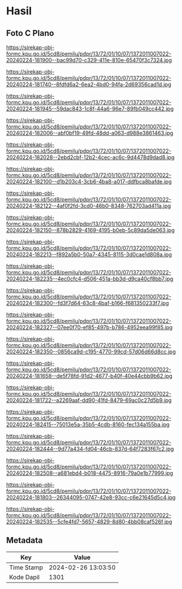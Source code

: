 # Hasil

## Foto C Plano

https://sirekap-obj-formc.kpu.go.id/5cd8/pemilu/pdpr/13/72/01/10/07/1372011007022-20240224-181900--bac99d70-c329-411e-810e-65470f3c7324.jpg

https://sirekap-obj-formc.kpu.go.id/5cd8/pemilu/pdpr/13/72/01/10/07/1372011007022-20240224-181740--8fdfd6a2-6ea2-4bd0-94fa-2d69356cad1d.jpg

https://sirekap-obj-formc.kpu.go.id/5cd8/pemilu/pdpr/13/72/01/10/07/1372011007022-20240224-181945--59dac843-1c8f-44a6-96e7-89fb049cc442.jpg

https://sirekap-obj-formc.kpu.go.id/5cd8/pemilu/pdpr/13/72/01/10/07/1372011007022-20240224-182006--abf0bf19-49fd-48dd-a063-d988e3861463.jpg

https://sirekap-obj-formc.kpu.go.id/5cd8/pemilu/pdpr/13/72/01/10/07/1372011007022-20240224-182028--2ebd2cbf-12b2-4cec-ac6c-9d4478d9dad8.jpg

https://sirekap-obj-formc.kpu.go.id/5cd8/pemilu/pdpr/13/72/01/10/07/1372011007022-20240224-182100--d1b203c4-3cb6-4ba8-a017-ddfbca8bafde.jpg

https://sirekap-obj-formc.kpu.go.id/5cd8/pemilu/pdpr/13/72/01/10/07/1372011007022-20240224-182122--4af0f2fd-3cd0-46b0-8348-762703ad411a.jpg

https://sirekap-obj-formc.kpu.go.id/5cd8/pemilu/pdpr/13/72/01/10/07/1372011007022-20240224-182150--878b2829-4169-4195-b0eb-5c89da5de063.jpg

https://sirekap-obj-formc.kpu.go.id/5cd8/pemilu/pdpr/13/72/01/10/07/1372011007022-20240224-182213--f892a5b0-50a7-4345-8115-3d0cae1d808a.jpg

https://sirekap-obj-formc.kpu.go.id/5cd8/pemilu/pdpr/13/72/01/10/07/1372011007022-20240224-182235--4ec0cfc4-d506-451a-bb3d-d9ca40cf8bb7.jpg

https://sirekap-obj-formc.kpu.go.id/5cd8/pemilu/pdpr/13/72/01/10/07/1372011007022-20240224-182300--fd3f7d64-63c8-4baf-b166-f681350233f7.jpg

https://sirekap-obj-formc.kpu.go.id/5cd8/pemilu/pdpr/13/72/01/10/07/1372011007022-20240224-182327--07ee0f70-ef85-497b-b786-4952eea99f85.jpg

https://sirekap-obj-formc.kpu.go.id/5cd8/pemilu/pdpr/13/72/01/10/07/1372011007022-20240224-182350--0856ca9d-c195-4770-99cd-57d06d66d8cc.jpg

https://sirekap-obj-formc.kpu.go.id/5cd8/pemilu/pdpr/13/72/01/10/07/1372011007022-20240224-181658--de5f78fd-91d2-4677-b40f-40e44cbb9b62.jpg

https://sirekap-obj-formc.kpu.go.id/5cd8/pemilu/pdpr/13/72/01/10/07/1372011007022-20240224-181722--a2269aaf-dd90-41fd-8479-69ac0c27d5b9.jpg

https://sirekap-obj-formc.kpu.go.id/5cd8/pemilu/pdpr/13/72/01/10/07/1372011007022-20240224-182415--75013e5a-35b5-4cdb-8160-fec134a155ba.jpg

https://sirekap-obj-formc.kpu.go.id/5cd8/pemilu/pdpr/13/72/01/10/07/1372011007022-20240224-182444--9d77a434-fd04-46cb-837d-64f7283f67c2.jpg

https://sirekap-obj-formc.kpu.go.id/5cd8/pemilu/pdpr/13/72/01/10/07/1372011007022-20240224-182508--a681ebd4-b018-4475-8916-79a0e1b77999.jpg

https://sirekap-obj-formc.kpu.go.id/5cd8/pemilu/pdpr/13/72/01/10/07/1372011007022-20240224-181803--26344095-0747-42e8-93cc-c6e21645d5c4.jpg

https://sirekap-obj-formc.kpu.go.id/5cd8/pemilu/pdpr/13/72/01/10/07/1372011007022-20240224-182535--5cfe4fd7-5657-4829-8d80-4bb08caf526f.jpg


## Metadata

| Key        | Value               |
| ---------- | ------------------- |
| Time Stamp | 2024-02-26 13:03:50 |
| Kode Dapil | 1301                |




